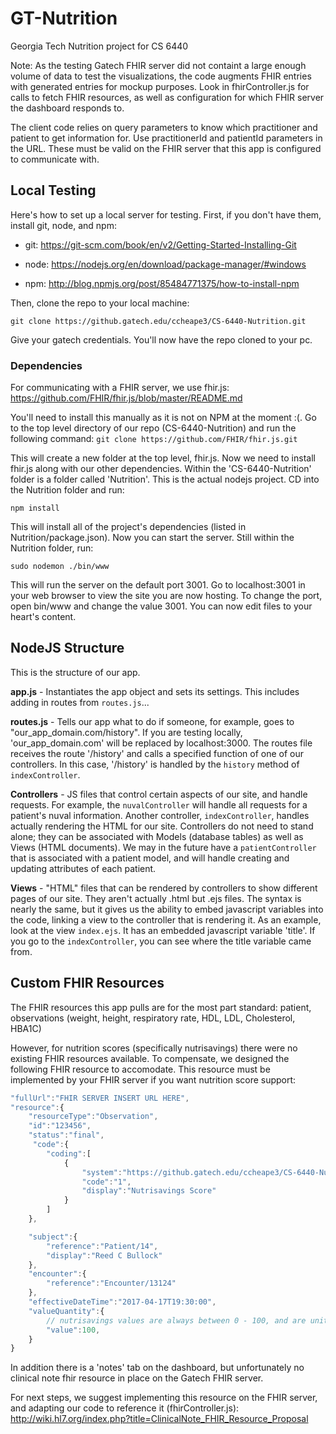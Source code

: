 # GT-Nutrition
Georgia Tech Nutrition project for CS 6440

Note: As the testing Gatech FHIR server did not containt a large enough volume of data to test the visualizations, the code augments FHIR entries with generated entries for mockup purposes. Look in fhirController.js for calls to fetch FHIR resources, as well as configuration for which FHIR server the dashboard responds to.

The client code relies on query parameters to know which practitioner and patient to get information for. Use practitionerId and patientId parameters in the URL. These must be valid on the FHIR server that this app is configured to communicate with.

## Local Testing

Here's how to set up a local server for testing.
First, if you don't have them, install git, node, and npm:

- git: https://git-scm.com/book/en/v2/Getting-Started-Installing-Git

- node: https://nodejs.org/en/download/package-manager/#windows

- npm: http://blog.npmjs.org/post/85484771375/how-to-install-npm

Then, clone the repo to your local machine:

`git clone https://github.gatech.edu/ccheape3/CS-6440-Nutrition.git`

Give your gatech credentials. You'll now have the repo cloned to your pc.

### Dependencies

For communicating with a FHIR server, we use fhir.js: https://github.com/FHIR/fhir.js/blob/master/README.md

You'll need to install this manually as it is not on NPM at the moment :(. Go to the top level directory of our repo (CS-6440-Nutrition) and run the following command: `git clone https://github.com/FHIR/fhir.js.git`

This will create a new folder at the top level, fhir.js. Now we need to install fhir.js along with our other dependencies. Within the 'CS-6440-Nutrition' folder is a folder called 'Nutrition'. This is the actual nodejs project. CD into the Nutrition folder and run:

`npm install`

This will install all of the project's dependencies (listed in Nutrition/package.json). Now you can start the server. Still within the Nutrition folder, run:

`sudo nodemon ./bin/www`

This will run the server on the default port 3001. Go to localhost:3001 in your web browser to view the site you are now hosting. To change the port, open bin/www and change the value 3001. You can now edit files to your heart's content.

## NodeJS Structure

This is the structure of our app.

**app.js** - Instantiates the app object and sets its settings. This includes adding in routes from `routes.js`...

**routes.js** - Tells our app what to do if someone, for example, goes to "our_app_domain.com/history". If you are testing locally, 'our_app_domain.com' will be replaced by localhost:3000. The routes file receives the route '/history' and calls a specified function of one of our controllers. In this case, '/history' is handled by the `history` method of `indexController`.

**Controllers** - JS files that control certain aspects of our site, and handle requests. For example, the `nuvalController` will handle all requests for a patient's nuval information. Another controller, `indexController`, handles actually rendering the HTML for our site. Controllers do not need to stand alone; they can be associated with Models (database tables) as well as Views (HTML documents). We may in the future have a `patientController` that is associated with a patient model, and will handle creating and updating attributes of each patient. 

**Views** - "HTML" files that can be rendered by controllers to show different pages of our site. They aren't actually .html but .ejs files. The syntax is nearly the same, but it gives us the ability to embed javascript variables into the code, linking a view to the controller that is rendering it. As an example, look at the view `index.ejs`. It has an embedded javascript variable 'title'. If you go to the `indexController`, you can see where the title variable came from.

## Custom FHIR Resources

The FHIR resources this app pulls are for the most part standard: patient, observations (weight, height, respiratory rate, HDL, LDL, Cholesterol, HBA1C)

However, for nutrition scores (specifically nutrisavings) there were no existing FHIR resources available. To compensate, we designed the following FHIR resource to accomodate. This resource must be implemented by your FHIR server if you want nutrition score support:

```javascript
"fullUrl":"FHIR SERVER INSERT URL HERE",
"resource":{
    "resourceType":"Observation",
    "id":"123456",
    "status":"final",
     "code":{
        "coding":[
            {
                "system":"https://github.gatech.edu/ccheape3/CS-6440-Nutrition",
                "code":"1",
                "display":"Nutrisavings Score"
            }
        ]
    },

    "subject":{
        "reference":"Patient/14",
        "display":"Reed C Bullock"
    },
    "encounter":{
        "reference":"Encounter/13124"
    },
    "effectiveDateTime":"2017-04-17T19:30:00",
    "valueQuantity":{
        // nutrisavings values are always between 0 - 100, and are unitless scores.
        "value":100,
    }
}
```

In addition there is a 'notes' tab on the dashboard, but unfortunately no clinical note fhir resource in place on the Gatech FHIR server. 

For next steps, we suggest implementing this resource on the FHIR server, and adapting our code to reference it (fhirController.js): http://wiki.hl7.org/index.php?title=ClinicalNote_FHIR_Resource_Proposal
